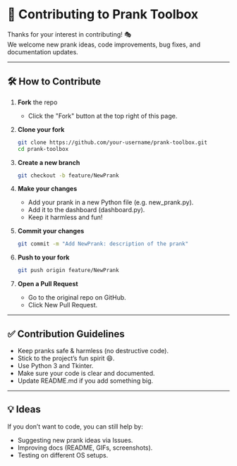 # 🤝 Contributing to Prank Toolbox

Thanks for your interest in contributing! 🎭  
We welcome new prank ideas, code improvements, bug fixes, and documentation updates.

---

## 🛠 How to Contribute

1. **Fork** the repo  
   - Click the "Fork" button at the top right of this page.

2. **Clone your fork**  
   ```bash
   git clone https://github.com/your-username/prank-toolbox.git
   cd prank-toolbox
   ```
3. **Create a new branch**
   ```bash
   git checkout -b feature/NewPrank
   ```

4. **Make your changes**
    - Add your prank in a new Python file (e.g. new_prank.py).
    - Add it to the dashboard (dashboard.py).
    - Keep it harmless and fun!

5. **Commit your changes**
    ```bash
    git commit -m "Add NewPrank: description of the prank"
    ```

6. **Push to your fork**
    ```bash
    git push origin feature/NewPrank
    ```

7. **Open a Pull Request**
    - Go to the original repo on GitHub.
    - Click New Pull Request.

---

## ✅ Contribution Guidelines

- Keep pranks safe & harmless (no destructive code).
- Stick to the project’s fun spirit 😄.
- Use Python 3 and Tkinter.
- Make sure your code is clear and documented.
- Update README.md if you add something big.

---

## 💡 Ideas

If you don’t want to code, you can still help by:
- Suggesting new prank ideas via Issues.
- Improving docs (README, GIFs, screenshots).
- Testing on different OS setups.
